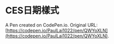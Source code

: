 # CES日期樣式

A Pen created on CodePen.io. Original URL: [https://codepen.io/PaulLai1022/pen/QWYoXLN](https://codepen.io/PaulLai1022/pen/QWYoXLN).

